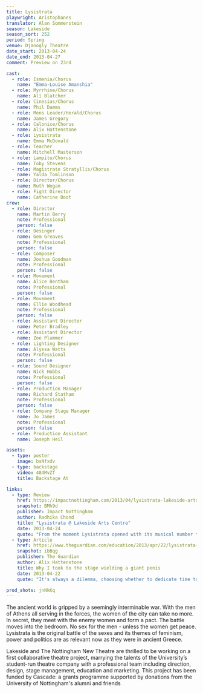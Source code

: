 ```yaml
---
title: Lysistrata
playwright: Aristophanes
translator: Alan Sommerstein
season: Lakeside
season_sort: 252
period: Spring
venue: Djanogly Theatre
date_start: 2013-04-24
date_end: 2013-04-27
comment: Preview on 23rd

cast:
  - role: Ismenia/Chorus
    name: "Emma-Louise Amanshia"
  - role: Myrrhine/Chorus
    name: Ali Blatcher
  - role: Cinesias/Chorus
    name: Phil Damms
  - role: Mens Leader/Herald/Chorus
    name: James Gregory
  - role: Calonice/Chorus
    name: Alix Hattenstone
  - role: Lysistrata
    name: Emma McDonald
  - role: Teacher
    name: Mitchell Masterson
  - role: Lampito/Chorus
    name: Toby Stevens
  - role: Magistrate Stratyllis/Chorus
    name: Yalda Tomlinson
  - role: Director/Chorus
    name: Ruth Wogan
  - role: Fight Director
    name: Catherine Boot
crew:
  - role: Director
    name: Martin Berry
    note: Professional
    person: false
  - role: Desinger
    name: Gem Greaves
    note: Professional
    person: false
  - role: Composer
    name: Joshua Goodman
    note: Professional
    person: false
  - role: Movement
    name: Alice Bentham
    note: Professional
    person: false
  - role: Movement
    name: Ellie Woodhead
    note: Professional
    person: false
  - role: Assistant Director
    name: Peter Bradley
  - role: Assistant Director
    name: Zoe Plummer
  - role: Lighting Designer
    name: Alyssa Watts
    note: Professional
    person: false
  - role: Sound Designer
    name: Nick Hobbs
    note: Professional
    person: false
  - role: Production Manager
    name: Richard Statham
    note: Professional
    person: false
  - role: Company Stage Manager
    name: Jo James
    note: Professional
    person: false
  - role: Production Assistant
    name: Joseph Heil

assets:
  - type: poster
    image: bsNfxdv
  - type: backstage
    video: 484MvZf
    title: Backstage At

links:
  - type: Review
    href: https://impactnottingham.com/2013/04/lysistrata-lakeside-arts-centre/
    snapshot: BMh9d
    publisher: Impact Nottingham
    author: Radhika Chond
    title: "Lysistrata @ Lakeside Arts Centre"
    date: 2013-04-24
    quote: "From the moment Lysistrata opened with its musical number to the final bows of the cast, it did not fail to induce continuous  laughter."
  - type: Article 
    href: https://www.theguardian.com/education/2013/apr/22/lysistrata-nottingham-university
    snapshot: ibBqg
    publisher: The Guardian
    author: Alix Hattenstone
    title: Why I took to the stage wielding a giant penis
    date: 2013-04-22 
    quote: "It's always a dilemma, choosing whether to dedicate time to your studies or extra-curricular interests. But there are 1,440 minutes in a day – that's a lot of time to balance both."

prod_shots: jnNkKq
---
```


The ancient world is gripped by a seemingly interminable war. With the men of Athens all serving in the forces, the women of the city can take no more. In secret, they meet with the enemy women and form a pact. The battle moves into the bedroom. No sex for the men - unless the women get peace. Lysistrata is the original battle of the sexes and its themes of feminism, power and politics are as relevant now as they were in ancient Greece.

Lakeside and The Nottingham New Theatre are thrilled to be working on a first collaborative theatre project, marrying the talents of the University’s student-run theatre company with a professional team including direction, design, stage management, education and marketing. This project has been funded by Cascade: a grants programme supported by donations from the University of Nottingham's alumni and friends